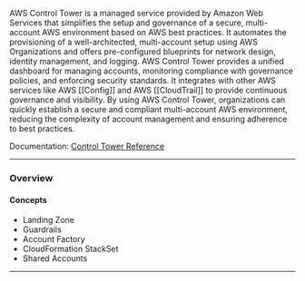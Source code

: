 AWS Control Tower is a managed service provided by Amazon Web Services that simplifies the setup and governance of a secure, multi-account AWS environment based on AWS best practices. It automates the provisioning of a well-architected, multi-account setup using AWS Organizations and offers pre-configured blueprints for network design, identity management, and logging. AWS Control Tower provides a unified dashboard for managing accounts, monitoring compliance with governance policies, and enforcing security standards. It integrates with other AWS services like AWS [[Config]] and AWS [[CloudTrail]] to provide continuous governance and visibility. By using AWS Control Tower, organizations can quickly establish a secure and compliant multi-account AWS environment, reducing the complexity of account management and ensuring adherence to best practices.

Documentation: [Control Tower Reference](https://aws.amazon.com/controltower/)
___
### Overview
#### Concepts
- Landing Zone
- Guardrails
- Account Factory
- CloudFormation StackSet
- Shared Accounts

___
